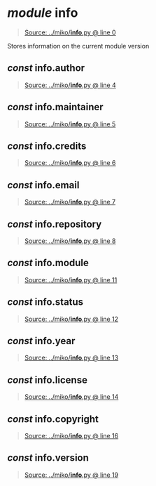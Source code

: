 # *module* **__info__**

> [Source: ../miko/__info__.py @ line 0](../miko/__info__.py#L0)

Stores information on the current module version

## *const* __info__.**__author__**

> [Source: ../miko/__info__.py @ line 4](../miko/__info__.py#L4)

## *const* __info__.**__maintainer__**

> [Source: ../miko/__info__.py @ line 5](../miko/__info__.py#L5)

## *const* __info__.**__credits__**

> [Source: ../miko/__info__.py @ line 6](../miko/__info__.py#L6)

## *const* __info__.**__email__**

> [Source: ../miko/__info__.py @ line 7](../miko/__info__.py#L7)

## *const* __info__.**__repository__**

> [Source: ../miko/__info__.py @ line 8](../miko/__info__.py#L8)

## *const* __info__.**__module__**

> [Source: ../miko/__info__.py @ line 11](../miko/__info__.py#L11)

## *const* __info__.**__status__**

> [Source: ../miko/__info__.py @ line 12](../miko/__info__.py#L12)

## *const* __info__.**__year__**

> [Source: ../miko/__info__.py @ line 13](../miko/__info__.py#L13)

## *const* __info__.**__license__**

> [Source: ../miko/__info__.py @ line 14](../miko/__info__.py#L14)

## *const* __info__.**__copyright__**

> [Source: ../miko/__info__.py @ line 16](../miko/__info__.py#L16)

## *const* __info__.**__version__**

> [Source: ../miko/__info__.py @ line 19](../miko/__info__.py#L19)

